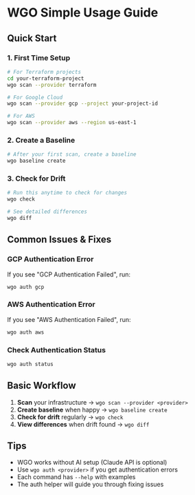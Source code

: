 # WGO Simple Usage Guide

## Quick Start

### 1. First Time Setup

```bash
# For Terraform projects
cd your-terraform-project
wgo scan --provider terraform

# For Google Cloud
wgo scan --provider gcp --project your-project-id

# For AWS
wgo scan --provider aws --region us-east-1
```

### 2. Create a Baseline

```bash
# After your first scan, create a baseline
wgo baseline create
```

### 3. Check for Drift

```bash
# Run this anytime to check for changes
wgo check

# See detailed differences
wgo diff
```

## Common Issues & Fixes

### GCP Authentication Error
If you see "GCP Authentication Failed", run:
```bash
wgo auth gcp
```

### AWS Authentication Error  
If you see "AWS Authentication Failed", run:
```bash
wgo auth aws
```

### Check Authentication Status
```bash
wgo auth status
```

## Basic Workflow

1. **Scan** your infrastructure → `wgo scan --provider <provider>`
2. **Create baseline** when happy → `wgo baseline create`  
3. **Check for drift** regularly → `wgo check`
4. **View differences** when drift found → `wgo diff`

## Tips

- WGO works without AI setup (Claude API is optional)
- Use `wgo auth <provider>` if you get authentication errors
- Each command has `--help` with examples
- The auth helper will guide you through fixing issues